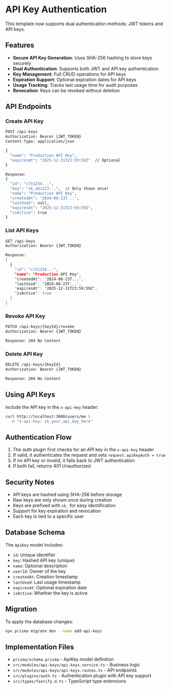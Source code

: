 # API Key Authentication

This template now supports dual authentication methods: JWT tokens and API keys.

## Features

- **Secure API Key Generation**: Uses SHA-256 hashing to store keys securely
- **Dual Authentication**: Supports both JWT and API key authentication
- **Key Management**: Full CRUD operations for API keys
- **Expiration Support**: Optional expiration dates for API keys
- **Usage Tracking**: Tracks last usage time for audit purposes
- **Revocation**: Keys can be revoked without deletion

## API Endpoints

### Create API Key
```bash
POST /api-keys
Authorization: Bearer {JWT_TOKEN}
Content-Type: application/json

{
  "name": "Production API Key",
  "expiresAt": "2025-12-31T23:59:59Z"  // Optional
}

Response:
{
  "id": "clh1234...",
  "key": "sk_abc123...",  // Only shown once!
  "name": "Production API Key",
  "createdAt": "2024-08-23T...",
  "lastUsed": null,
  "expiresAt": "2025-12-31T23:59:59Z",
  "isActive": true
}
```

### List API Keys
```bash
GET /api-keys
Authorization: Bearer {JWT_TOKEN}

Response:
[
  {
    "id": "clh1234...",
    "name": "Production API Key",
    "createdAt": "2024-08-23T...",
    "lastUsed": "2024-08-23T...",
    "expiresAt": "2025-12-31T23:59:59Z",
    "isActive": true
  }
]
```

### Revoke API Key
```bash
PATCH /api-keys/{keyId}/revoke
Authorization: Bearer {JWT_TOKEN}

Response: 204 No Content
```

### Delete API Key
```bash
DELETE /api-keys/{keyId}
Authorization: Bearer {JWT_TOKEN}

Response: 204 No Content
```

## Using API Keys

Include the API key in the `x-api-key` header:

```bash
curl http://localhost:3000/users/me \
  -H "x-api-key: sk_your_api_key_here"
```

## Authentication Flow

1. The auth plugin first checks for an API key in the `x-api-key` header
2. If valid, it authenticates the request and sets `request.apiKeyAuth = true`
3. If no API key or invalid, it falls back to JWT authentication
4. If both fail, returns 401 Unauthorized

## Security Notes

- API keys are hashed using SHA-256 before storage
- Raw keys are only shown once during creation
- Keys are prefixed with `sk_` for easy identification
- Support for key expiration and revocation
- Each key is tied to a specific user

## Database Schema

The `ApiKey` model includes:
- `id`: Unique identifier
- `key`: Hashed API key (unique)
- `name`: Optional description
- `userId`: Owner of the key
- `createdAt`: Creation timestamp
- `lastUsed`: Last usage timestamp
- `expiresAt`: Optional expiration date
- `isActive`: Whether the key is active

## Migration

To apply the database changes:

```bash
npx prisma migrate dev --name add-api-keys
```

## Implementation Files

- `prisma/schema.prisma` - ApiKey model definition
- `src/modules/api-keys/api-keys.service.ts` - Business logic
- `src/modules/api-keys/api-keys.routes.ts` - API endpoints
- `src/plugins/auth.ts` - Authentication plugin with API key support
- `src/types/fastify.d.ts` - TypeScript type extensions